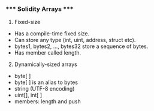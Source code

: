 ### *** Solidity Arrays ***

1. Fixed-size
- Has a compile-time fixed size.
- Can store any type (int, uint, address, struct etc).
- bytes1, bytes2, ..., bytes32 store a sequence of bytes.
- Has member called length.

2. Dynamically-sized arrays
- byte[ ]
- byte[ ] is an alias to bytes
- string (UTF-8 encoding)
- uint[], int[ ]
- members: length and push